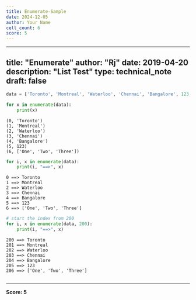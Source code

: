 ```yaml
---
title: Enumerate-Sample
date: 2024-12-05
author: Your Name
cell_count: 6
score: 5
---
```


---
title: "Enumerate"
author: "Rj"
date: 2019-04-20
description: "List Test"
type: technical_note
draft: false
---

```python
data = ['Toronto', 'Montreal', 'Waterloo', 'Chennai', 'Bangalore', 123, ['One', 'Two', 'Three']]
```


```python
for x in enumerate(data):
    print(x)
```

    (0, 'Toronto')
    (1, 'Montreal')
    (2, 'Waterloo')
    (3, 'Chennai')
    (4, 'Bangalore')
    (5, 123)
    (6, ['One', 'Two', 'Three'])



```python
for i, x in enumerate(data):
    print(i, "==>", x)
```

    0 ==> Toronto
    1 ==> Montreal
    2 ==> Waterloo
    3 ==> Chennai
    4 ==> Bangalore
    5 ==> 123
    6 ==> ['One', 'Two', 'Three']



```python
# start the index from 200
for i, x in enumerate(data, 200):
    print(i, "==>", x)
```

    200 ==> Toronto
    201 ==> Montreal
    202 ==> Waterloo
    203 ==> Chennai
    204 ==> Bangalore
    205 ==> 123
    206 ==> ['One', 'Two', 'Three']



```python

```


---
**Score: 5**